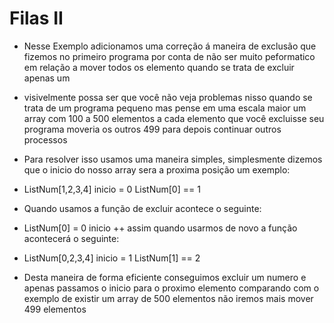 # Filas II

* Nesse Exemplo adicionamos uma correção á maneira de exclusão que fizemos no primeiro programa por conta de não ser muito peformatico em relação a mover todos os elemento quando se trata de excluir apenas um 

* visivelmente possa ser que você não veja problemas nisso quando se trata de um programa pequeno mas pense em uma escala maior um array com 100 a 500 elementos a cada elemento que você excluisse seu programa moveria os outros 499 para depois continuar outros processos

* Para resolver isso usamos uma maneira simples, simplesmente dizemos que o inicio do nosso array sera a proxima posição um exemplo:

* ListNum[1,2,3,4] inicio = 0 ListNum[0] == 1

* Quando usamos a função de excluir acontece o seguinte:

* ListNum[0] = 0 inicio ++ assim quando usarmos de novo a função acontecerá o seguinte:

* ListNum[0,2,3,4] inicio = 1 ListNum[1] == 2

* Desta maneira de forma eficiente conseguimos excluir um numero e apenas passamos o inicio para o proximo elemento comparando com o exemplo de existir um array de 500 elementos não iremos mais mover 499 elementos